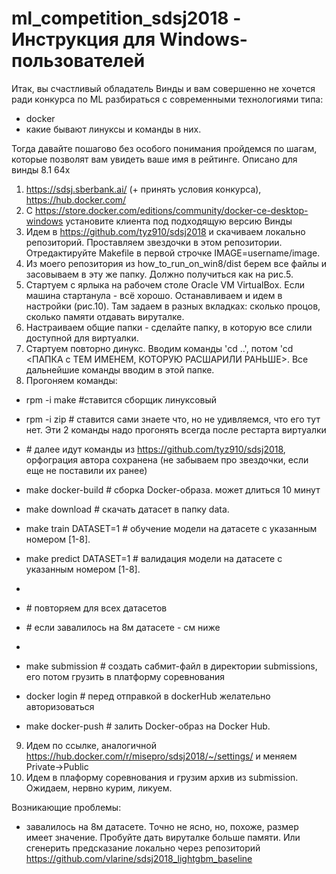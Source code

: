 # ml_competition_sdsj2018 - Инструкция для Windows-пользователей

Итак, вы счастливый обладатель Винды и вам совершенно не хочется ради конкурса по ML разбираться с современными технологиями типа:
- docker
- какие бывают линуксы и команды в них.

Тогда давайте пошагово без особого понимания пройдемся по шагам, которые позволят вам увидеть ваше имя в рейтинге.
Описано для винды 8.1 64х
1. https://sdsj.sberbank.ai/ (+ принять условия конкурса), https://hub.docker.com/
2. C https://store.docker.com/editions/community/docker-ce-desktop-windows установите клиента под подходящую версию Винды
3. Идем в https://github.com/tyz910/sdsj2018 и скачиваем локально репозиторий. Проставляем звездочки в этом репозитории. Отредактируйте Makefile в первой строчке IMAGE=username/image.
4. Из моего репозитория из how_to_run_on_win8/dist берем все файлы и засовываем в эту же папку. Должно получиться как на рис.5.
5. Стартуем с ярлыка на рабочем столе Oracle VM VirtualBox. Если машина стартанула - всё хорошо. Останавливаем и идем в настройки (рис.10). Там задаем в разных вкладках: сколько процов, сколько памяти отдавать вируталке.
6. Настраиваем общие папки - сделайте папку, в которую все слили доступной для виртуалки.
7. Стартуем повторно динукс. Вводим команды 'cd ..', потом 'cd <ПАПКА с ТЕМ ИМЕНЕМ, КОТОРУЮ РАСШАРИЛИ РАНЬШЕ>. Все дальнейшие команды вводим в этой папке.
8. Прогоняем команды:
- rpm -i make #ставится сборщик линуксовый
- rpm -i zip # ставится сами знаете что, но не удивляемся, что его тут нет. Эти 2 команды надо прогонять всегда после рестарта виртуалки
- \# далее идут команды из https://github.com/tyz910/sdsj2018, орфограция автора сохранена (не забываем про звездочки, если еще не поставили их ранее)
- make docker-build # сборка Docker-образа. может длиться 10 минут

- make download # cкачать датасет в папку data.
- make train DATASET=1 # обучение модели на датасете с указанным номером [1-8].
- make predict DATASET=1 # валидация модели на датасете с указанным номером [1-8].
- 
- \# повторяем для всех датасетов
- \# если завалилось на 8м датасете - см ниже
- 
- make submission # создать сабмит-файл в директории submissions, его потом грузить в платформу соревнования
- docker login # перед отправкой в dockerHub желательно авторизоваться
- make docker-push # залить Docker-образ на Docker Hub.

9. Идем по ссылке, аналогичной https://hub.docker.com/r/misepro/sdsj2018/~/settings/ и меняем Private->Public
10. Идем в плаформу соревнования и грузим архив из submission. Ожидаем, нервно курим, ликуем.

Возникающие проблемы:
- завалилось на 8м датасете. Точно не ясно, но, похоже, размер имеет значение. Пробуйте дать вируталке больше памяти. Или сгенерить предсказание локально через репозиторий https://github.com/vlarine/sdsj2018_lightgbm_baseline
